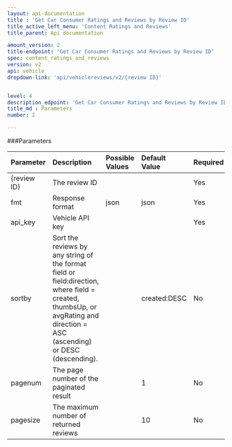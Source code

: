 ```yaml
---
layout: api-documentation
title : 'Get Car Consumer Ratings and Reviews by Review ID'
title_active_left_menu: 'Content Ratings and Reviews'
title_parent: Api documentation

amount_version: 2
title-endpoint: 'Get Car Consumer Ratings and Reviews by Review ID'
spec: content_ratings_and_reviews
version: v2
api: vehicle
dropdown-link: 'api/vehiclereviews/v2/{review ID}'


level: 4
description_edpoint: 'Get Car Consumer Ratings and Reviews by Review ID'
title_md : Parameters
number: 2

---
```


###Parameters

| Parameter  | Description                           | Possible Values   | Default Value | Required |
|:-----------|:--------------------------------------|:----------------- |:------------- |:-------- |
| {review ID} | The review ID                        |                   |               | Yes      |
| fmt        | Response format                       | json              | json          | Yes      |
| api_key    | Vehicle API key                       |                   |               | Yes      |
| sortby     | Sort the reviews by any string of the format field or field:direction, where field = created, thumbsUp, or avgRating and direction = ASC (ascending) or DESC (descending). | | created:DESC | No |
| pagenum    | The page number of the paginated result  | | 1          | No      |
| pagesize   | The maximum number of returned reviews   | | 10        | No      |

